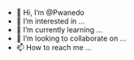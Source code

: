 - 👋 Hi, I’m @Pwanedo
- 👀 I’m interested in ...
- 🌱 I’m currently learning ...
- 💞️ I’m looking to collaborate on ...
- 📫 How to reach me ...

<!---
Pwanedo/Pwanedo is a ✨ special ✨ repository because its `README.md` (this file) appears on your GitHub profile.
You can click the Preview link to take a look at your changes.
--->
